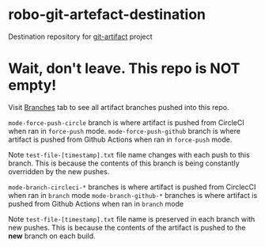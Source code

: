 # robo-git-artefact-destination
Destination repository for [git-artifact](https://github.com/drevops/git-artifact) project


# Wait, don't leave. This repo is NOT empty!

Visit [Branches](https://github.com/drevops/git-artifact-destination/branches) tab to see all artifact branches pushed into this repo.

`mode-force-push-circle` branch is where artifact is pushed from CircleCI when ran in `force-push` mode.
`mode-force-push-github` branch is where artifact is pushed from Github Actions when ran in `force-push` mode.

Note `test-file-[timestamp].txt` file name changes with each push to this branch. This is because the contents of this branch is being constantly overridden by the new pushes.


`mode-branch-circleci-*` branches is where artifact is pushed from CirclecCI when ran in `branch` mode 
`mode-branch-github-*` branches is where artifact is pushed from Github Actions when ran in `branch` mode 


Note `test-file-[timestamp].txt` file name is preserved in each branch with new pushes. This is because the contents of the artifact is pushed to the **new** branch on each build.
